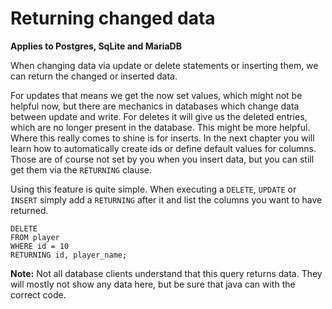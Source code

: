 # Returning changed data

**Applies to Postgres, SqLite and MariaDB**

When changing data via update or delete statements or inserting them, we can return the changed or inserted data.

For updates that means we get the now set values, which might not be helpful now, but there are mechanics in databases which change data between update and write.
For deletes it will give us the deleted entries, which are no longer present in the database.
This might be more helpful.
Where this really comes to shine is for inserts.
In the next chapter you will learn how to automatically create ids or define default values for columns.
Those are of course not set by you when you insert data, but you can still get them via the `RETURNING` clause.

Using this feature is quite simple.
When executing a `DELETE`, `UPDATE` or `INSERT` simply add a `RETURNING` after it and list the columns you want to have returned.

```mariadb
DELETE
FROM player
WHERE id = 10
RETURNING id, player_name;
```

**Note:** Not all database clients understand that this query returns data.
They will mostly not show any data here, but be sure that java can with the correct code.

